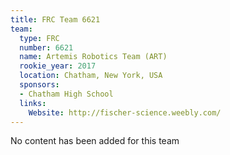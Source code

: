 ```yaml
---
title: FRC Team 6621
team:
  type: FRC
  number: 6621
  name: Artemis Robotics Team (ART)
  rookie_year: 2017
  location: Chatham, New York, USA
  sponsors:
  - Chatham High School
  links:
    Website: http://fischer-science.weebly.com/
---
```


No content has been added for this team
